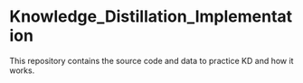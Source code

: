 # Knowledge_Distillation_Implementation
This repository contains the source code and data to practice KD and how it works.
